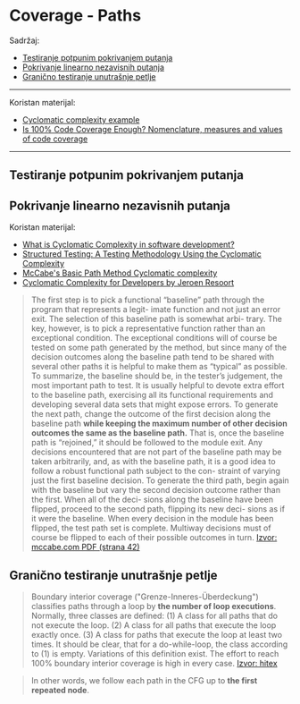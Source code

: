 # Coverage - Paths

Sadržaj:
- [Testiranje potpunim pokrivanjem putanja](#testiranje-potpunim-pokrivanjem-putanja)
- [Pokrivanje linearno nezavisnih putanja](#pokrivanje-linearno-nezavisnih-putanja)
- [Granično testiranje unutrašnje petlje](#granično-testiranje-unutrašnje-petlje)

---

Koristan materijal:
- [Cyclomatic complexity example][cfg - step-by-step example]
- [Is 100% Code Coverage Enough? Nomenclature, measures and values of code coverage][is coverage enough]

---

## Testiranje potpunim pokrivanjem putanja

## Pokrivanje linearno nezavisnih putanja 

Koristan materijal:
- [What is Cyclomatic Complexity in software development?][cyccomp - intro]
- [Structured Testing: A Testing Methodology Using the Cyclomatic Complexity][mccabe pdf]
- [McCabe's Basic Path Method Cyclomatic complexity][cyccomp - mccabe2]
- [Cyclomatic Complexity for Developers by Jeroen Resoort][cyccomp 4 devs]

> The first step is to pick a functional “baseline” path through the program that represents a legit-
imate function and not just an error exit. The selection of this baseline path is somewhat arbi-
trary. The key, however, is to pick a representative function rather than an exceptional
condition. The exceptional conditions will of course be tested on some path generated by the
method, but since many of the decision outcomes along the baseline path tend to be shared with
several other paths it is helpful to make them as “typical” as possible. To summarize, the
baseline should be, in the tester’s judgement, the most important path to test. It is usually
helpful to devote extra effort to the baseline path, exercising all its functional requirements
and developing several data sets that might expose errors.
To generate the next path, change the outcome of the first decision along the baseline path
**while keeping the maximum number of other decision outcomes the same as the baseline path.**
That is, once the baseline path is “rejoined,” it should be followed to the module exit. Any
decisions encountered that are not part of the baseline path may be taken arbitrarily, and, as
with the baseline path, it is a good idea to follow a robust functional path subject to the con-
straint of varying just the first baseline decision. To generate the third path, begin again with
the baseline but vary the second decision outcome rather than the first. When all of the deci-
sions along the baseline have been flipped, proceed to the second path, flipping its new deci-
sions as if it were the baseline. When every decision in the module has been flipped, the test
path set is complete. Multiway decisions must of course be flipped to each of their possible
outcomes in turn. [Izvor: mccabe.com PDF (strana 42)][mccabe pdf]

## Granično testiranje unutrašnje petlje

> Boundary interior coverage ("Grenze-Inneres-Überdeckung") classifies paths through a loop by **the number of loop executions**. Normally, three classes are defined: (1) A class for all paths that do not execute the loop. (2) A class for all paths that execute the loop exactly once. (3) A class for paths that execute the loop at least two times. It should be clear, that for a do-while-loop, the class according to (1) is empty. Variations of this definition exist. The effort to reach 100% boundary interior coverage is high in every case. [Izvor: hitex][is coverage enough]

> In other words, we follow each path in the CFG up to **the first repeated node**.

[#]: / (---------------------------------------------------------)

[cfg - step-by-step example]: https://www.youtube.com/watch?v=I_9WQgbPmJg
[is coverage enough]: https://www.hitex.com/fileadmin/documents/tools/dynamic/tessy/WP-TESSY-Is-100-Percent-Code-Coverage-Enough.pdf

[mccabe pdf]: http://mccabe.com/pdf/mccabe-nist235r.pdf
[cyccomp 4 devs]: https://www.youtube.com/watch?v=JwTQywqpZ5Y
[cyccomp - mccabe2]: https://www.youtube.com/watch?v=6nQaFyC4G4I
[cyccomp - intro]: https://www.youtube.com/watch?v=PDYmEtBSn60

[Control Flow Graph and Cyclomatic Complexity measure in Software Testing]: https://www.youtube.com/watch?v=ArN8LfbB31c
[Path Test-Path Testing-Test-Basic Path Testing-Basis Path Testing-Path-Software Testing-Unit Testing]: https://www.youtube.com/watch?v=t-C3Bt7f1M8
